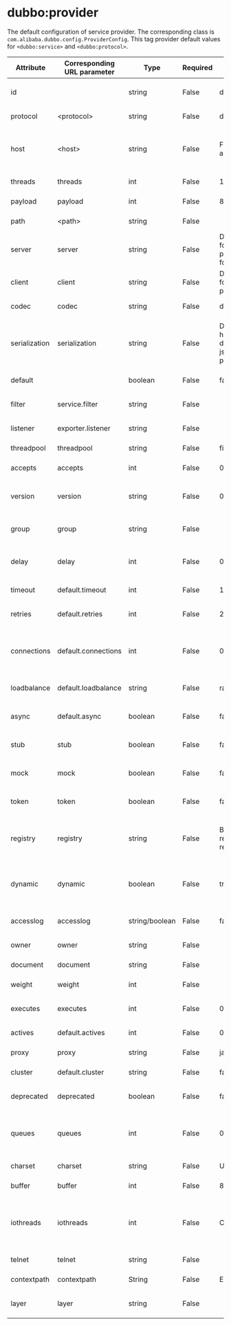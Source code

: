# dubbo:provider

The default configuration of service provider. The corresponding class is `com.alibaba.dubbo.config.ProviderConfig`. This tag provider default values for `<dubbo:service>` and `<dubbo:protocol>`.

| Attribute     | Corresponding URL parameter | Type           | Required | Default Value                            | Function                  | Description                              | Compatibility |
| ------------- | --------------------------- | -------------- | -------- | ---------------------------------------- | ------------------------- | ---------------------------------------- | ------------- |
| id            |                             | string         | False    | dubbo                                    | Configuration association | Bean Id of the protocol, can be referenced in &lt;dubbo:service proivder=""&gt; | Above 1.0.16  |
| protocol      | &lt;protocol&gt;            | string         | False    | dubbo                                    | Performance optimize      | Protocol name                            | Above 1.0.16  |
| host          | &lt;host&gt;                | string         | False    | Find local IP automatically              | Service discovery         | The host name of services, to specify VIP and domain, or having multiple network cards. If null, it will find local IP automatically. It's recommended to let Dubbo find local IP automatically | Above 1.0.16  |
| threads       | threads                     | int            | False    | 100                                      | Performance optimize      | The size of the services' Thread Pool(Fixed) | Above 1.0.16  |
| payload       | payload                     | int            | False    | 88388608(=8M)                            | Performance optimize      | The length limit of request and response, unit is byte | Above 2.0.0   |
| path          | &lt;path&gt;                | string         | False    |                                          | Service discovery         | Context path of the service provider, the prefix of the service path | Above 2.0.0   |
| server        | server                      | string         | False    | Default is netty for dubbo protocol, servlet for http protocol | Performance optimize      | The server implement of the protocol. For example, mina and netty for dubbo ptotocol, jetty and servlet for http protocol. | Above 2.0.0   |
| client        | client                      | string         | False    | Default is netty for dubbo protocol      | Performance optimize      | The client implement of the protocol. For example, mina and netty for dubbo protocol. | Above 2.0.0   |
| codec         | codec                       | string         | False    | dubbo                                    | Performance optimize      | Protocol encoding                        | Above 2.0.0   |
| serialization | serialization               | string         | False    | Default is hessian2 for dubbo protocol, json for http protocol | Performance optimize      | Protocol serialization, It's used when a protocol has multiple serializations. For example, `dubbo` protocol has 4 serializations, they are `dubbo`, `hessian2`, `java` and `compactedjava`, `http` protocol has `json` and `xml`. | Above 2.0.5   |
| default       |                             | boolean        | False    | false                                    | Configuration association | To specify the default protocol for support multiple protocols. | Above 1.0.16  |
| filter        | service.filter              | string         | False    |                                          | Performance optimize      | The filter name of the RPC process of the provider, use `,` to separate multiple filter names. | Above 2.0.5   |
| listener      | exporter.listener           | string         | False    |                                          | Performance optimize      | The listener name of the provider, use `,` to separate multiple listener names. | Above 2.0.5   |
| threadpool    | threadpool                  | string         | False    | fixed                                    | Performance optimize      | The type of Thread Pool, fixed/cached are available | Above 2.0.5   |
| accepts       | accepts                     | int            | False    | 0                                        | Performance optimize      | The maximum connection count of the service provider | Above 2.0.5   |
| version       | version                     | string         | False    | 0.0.0                                    | Service discovery         | Service version. It's recommended to use 2 digitals such as `1.0`. It's necessary to upgrade version only when the service is not compatible. | Above 2.0.5   |
| group         | group                       | string         | False    |                                          | Service discovery         | The group of the service providers. It can distinguish services when it has multiple implements. | Above 2.0.5   |
| delay         | delay                       | int            | False    | 0                                        | Performance optimize      | The delay time(ms) for registering services.  When set to -1, it indicates that the services will expose to registry after the Spring context is initialized | Above 2.0.5   |
| timeout       | default.timeout             | int            | False    | 1000                                     | Performance optimize      | The RPC timeout(ms)                      | Above 2.0.5   |
| retries       | default.retries             | int            | False    | 2                                        | Performance optimize      | The retry count for RPC, not including the first invoke. Please set it to 0 if don't need to retry. | Above 2.0.5   |
| connections   | default.connections         | int            | False    | 0                                        | Performance optimize      | The maximum connections of every provider. For short connection such as rmi, http and hessian, it's connection limit, but for long connection such as dubbo, it's connection count. | Above 2.0.5   |
| loadbalance   | default.loadbalance         | string         | False    | random                                   | Performance optimize      | Strategy of load balance, `random`, `roundrobin` and `leastactive` are available. | Above 2.0.5   |
| async         | default.async               | boolean        | False    | false                                    | Performance optimize      | Asynchronous execution, not reliable. It does not block the execution thread just only ignores the return value. | Above 2.0.5   |
| stub          | stub                        | boolean        | False    | false                                    | Service governance        | `true` means use the default proxy class name, which is the interface name with `Local` as the suffix. | Above 2.0.5   |
| mock          | mock                        | boolean        | False    | false                                    | Service governance        | `true` means use the default mock class name, which is the interface name with `Mock` suffix. | Above 2.0.5   |
| token         | token                       | boolean        | False    | false                                    | Service governance        | Enable token validation. Disable token if it's null. It will generate token randomly when it is enable. | Above 2.0.5   |
| registry      | registry                    | string         | False    | By default, register to all registries   | Configuration association | Register services to specified registry while having multiple registries. It is the `id` value of the &lt;dubbo:registry&gt;. If don't want to register to any registry, set it as `N/A` | Above 2.0.5   |
| dynamic       | dynamic                     | boolean        | False    | true                                     | Service governance        | Whether the service is registered dynamically. If false, services will be showed as `disable`, you need to enable it manually. And you also need to disable it when provider shut down. | Above 2.0.5   |
| accesslog     | accesslog                   | string/boolean | False    | false                                    | Service governance        | `true` will write access log to logger. Specifying it to a log path, you can write access logs to special log file. | Above 2.0.5   |
| owner         | owner                       | string         | False    |                                          | Service governance        | The owner of the service. It's used for service governance. | Above 2.0.5   |
| document      | document                    | string         | False    |                                          | Service governance        | Service document URL                     | Above 2.0.5   |
| weight        | weight                      | int            | False    |                                          | Performance optimize      | The weight of the service                | Above 2.0.5   |
| executes      | executes                    | int            | False    | 0                                        | Performance optimize      | The maximum parallel execution request count per method per service for the provider. | Above 2.0.5   |
| actives       | default.actives             | int            | False    | 0                                        | Performance optimize      | The maximum concurrent calls per method per service of the consumer. | Above 2.0.5   |
| proxy         | proxy                       | string         | False    | javassist                                | Performance optimize      | The proxy implement, jdk/javassist are available. | Above 2.0.5   |
| cluster       | default.cluster             | string         | False    | failover                                 | Performance optimize      | failover/failfast/failsafe/failback/forking are available. | Above 2.0.5   |
| deprecated    | deprecated                  | boolean        | False    | false                                    | Service governance        | Mark the service is deprecated. If true, there will log an error log on the client side. | Above 2.0.5   |
| queues        | queues                      | int            | False    | 0                                        | Performance optimize      | The queue size of the Thread Pool. It's recommended not to specify it in order to invoke other provides rather than queueing unless you have special requirement. | Above 2.0.5   |
| charset       | charset                     | string         | False    | UTF-8                                    | Performance optimize      | Serialization encoding                   | Above 2.0.5   |
| buffer        | buffer                      | int            | False    | 8192                                     | Performance optimize      | The buffer size of networking IO         | Above 2.0.5   |
| iothreads     | iothreads                   | int            | False    | CPU + 1                                  | Performance optimize      | The size of io Thread Pool(Fixed). These threads are used to receive, serialize and deserialize IO data. See `threads` for configuring business thread pool. It's not recommended to configure this. | Above 2.0.5   |
| telnet        | telnet                      | string         | False    |                                          | Service governance        | Supported telnet commands, use `,` to separate commands. | Above 2.0.5   |
| contextpath   | contextpath                 | String         | False    | Empty string                             | Service governance        |                                          |               |
| layer         | layer                       | string         | False    |                                          | Service governance        | The biz layer of the service provider, such as biz, dao, intl:web and china:acton. | Above 2.0.7   |
